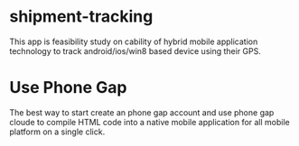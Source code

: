 
# shipment-tracking 
This app is feasibility study on cability of hybrid mobile application technology to track android/ios/win8 based device using their GPS. 

#  Use Phone Gap
The best way to start create an phone gap account and use phone gap cloude to compile HTML code into a native mobile application for all mobile platform on a single click.

